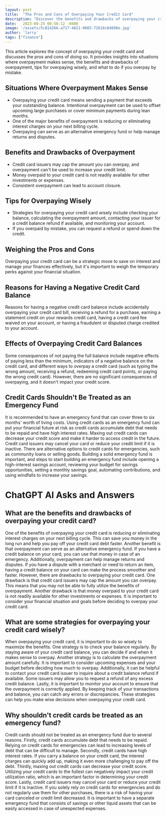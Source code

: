 ```yaml
---
layout: post
title:  "The Pros and Cons of Overpaying Your Credit Card"
description: "Discover the benefits and drawbacks of overpaying your credit card, and learn tips for doing it wisely."
date:   2023-08-25 00:56:12 -0400
image: '/assets/5c814266-a717-4621-9003-72618c84698e.jpg'
author: 'larry'
tags: ["finance"]
---
```


This article explores the concept of overpaying your credit card and discusses the pros and cons of doing so. It provides insights into situations where overpayment makes sense, the benefits and drawbacks of overpayment, tips for overpaying wisely, and what to do if you overpay by mistake.

## Situations Where Overpayment Makes Sense

- Overpaying your credit card means sending a payment that exceeds your outstanding balance. Intentional overpayment can be used to offset upcoming large purchases or cover minimum payments during lean months.
- One of the major benefits of overpayment is reducing or eliminating interest charges on your next billing cycle.
- Overpaying can serve as an alternative emergency fund or help manage returns and disputes.

## Benefits and Drawbacks of Overpayment

- Credit card issuers may cap the amount you can overpay, and overpayment can't be used to increase your credit limit.
- Money overpaid to your credit card is not readily available for other investments or expenses.
- Consistent overpayment can lead to account closure.

## Tips for Overpaying Wisely

- Strategies for overpaying your credit card wisely include checking your balance, calculating the overpayment amount, contacting your issuer for a credit balance refund if available, and monitoring your account.
- If you overpaid by mistake, you can request a refund or spend down the credit.

## Weighing the Pros and Cons

Overpaying your credit card can be a strategic move to save on interest and manage your finances effectively, but it's important to weigh the temporary perks against your financial situation.

## Reasons for Having a Negative Credit Card Balance

Reasons for having a negative credit card balance include accidentally overpaying your credit card bill, receiving a refund for a purchase, earning a statement credit on your rewards credit card, having a credit card fee waived on your account, or having a fraudulent or disputed charge credited to your account.

## Effects of Overpaying Credit Card Balances

Some consequences of not paying the full balance include negative effects of paying less than the minimum, indicators of a negative balance on the credit card, and different ways to overpay a credit card (such as typing the wrong amount, receiving a refund, redeeming credit card points, or paying the wrong credit card). However, there are no significant consequences of overpaying, and it doesn't impact your credit score.

## Credit Cards Shouldn't Be Treated as an Emergency Fund

It is recommended to have an emergency fund that can cover three to six months' worth of living costs. Using credit cards as an emergency fund can put your financial future at risk as credit cards accumulate debt that needs to be repaid and have high interest rates. Maxing out credit cards can decrease your credit score and make it harder to access credit in the future. Credit card issuers may cancel your card or reduce your credit limit if it is inactive. There are alternative options to credit cards for emergencies, such as community loans or selling goods. Building a solid emergency fund is important, and steps to start building an emergency fund include opening a high-interest savings account, reviewing your budget for savings opportunities, setting a monthly savings goal, automating contributions, and using windfalls to increase your savings.


# ChatGPT AI Asks and Answers
## What are the benefits and drawbacks of overpaying your credit card?
One of the benefits of overpaying your credit card is reducing or eliminating interest charges on your next billing cycle. This can save you money in the long run and help you pay off your credit card debt faster. Another benefit is that overpayment can serve as an alternative emergency fund. If you have a credit balance on your card, you can use that money in case of an emergency. Additionally, overpayment can help manage returns and disputes. If you have a dispute with a merchant or need to return an item, having a credit balance on your card can make the process smoother and faster. However, there are drawbacks to overpaying your credit card. One drawback is that credit card issuers may cap the amount you can overpay. This means that you may not be able to fully utilize the benefits of overpayment. Another drawback is that money overpaid to your credit card is not readily available for other investments or expenses. It is important to consider your financial situation and goals before deciding to overpay your credit card.

## What are some strategies for overpaying your credit card wisely?
When overpaying your credit card, it is important to do so wisely to maximize the benefits. One strategy is to check your balance regularly. By staying aware of your credit card balance, you can decide if and when it makes sense to overpay. Another strategy is to calculate the overpayment amount carefully. It is important to consider upcoming expenses and your budget before deciding how much to overpay. Additionally, it can be helpful to contact your credit card issuer to inquire about a credit balance refund if available. Some issuers may allow you to request a refund of any excess credit balance. Lastly, it is important to monitor your account to ensure that the overpayment is correctly applied. By keeping track of your transactions and balance, you can catch any errors or discrepancies. These strategies can help you make wise decisions when overpaying your credit card.

## Why shouldn't credit cards be treated as an emergency fund?
Credit cards should not be treated as an emergency fund due to several reasons. Firstly, credit cards accumulate debt that needs to be repaid. Relying on credit cards for emergencies can lead to increasing levels of debt that can be difficult to manage. Secondly, credit cards have high interest rates. If you carry a balance on your credit card, the interest charges can quickly add up, making it even more challenging to pay off the debt. Thirdly, maxing out credit cards can decrease your credit score. Utilizing your credit cards to the fullest can negatively impact your credit utilization ratio, which is an important factor in determining your credit score. Lastly, credit card issuers may cancel your card or reduce your credit limit if it is inactive. If you solely rely on credit cards for emergencies and do not regularly use them for other purchases, there is a risk of having your card canceled or credit limit decreased. It is important to have a separate emergency fund that consists of savings or other liquid assets that can be easily accessed in case of unexpected expenses.


